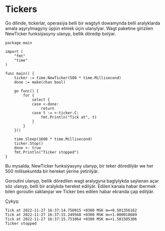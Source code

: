 # Tickers

Go dilinde, tickerlar, operasiýa belli bir wagtyň dowamynda belli aralyklarda amala aşyrylmagyny üpjün etmek üçin ulanylýar. Wagt paketine girizilen NewTicker funksiýasyny ulanyp, bellik döredip bolýar.

```golang
package main

import (
	"fmt"
	"time"
)

func main() {
	ticker := time.NewTicker(500 * time.Millisecond)
	done := make(chan bool)

	go func() {
		for {
			select {
			case <-done:
				return
			case t := <-ticker.C:
				fmt.Println("Tick at", t)
			}
		}
	}()

	time.Sleep(1600 * time.Millisecond)
	ticker.Stop()
	done <- true
	fmt.Println("Ticker stopped")
}
```

Bu mysalda, NewTicker funksiýasyny ulanyp, bir teker döredilýär we her 500 millisekuntda bir hereket ýerine ýetirilýär.

Goroutini ulanyp, bellik döredilen wagt aralygyna baglylykda saýlanan açar söz ulanyp, belli bir aralykda hereket edilýär. Edilen kanala habar ibermek bilen goroutin saklanýar we Ticker bes edilen habar ekranda çap edilýär.

Çykyş:

```
Tick at 2022-11-27 16:37:14.750915 +0300 MSK m=+0.501356162
Tick at 2022-11-27 16:37:15.249568 +0300 MSK m=+1.000018689
Tick at 2022-11-27 16:37:15.751064 +0300 MSK m=+1.501505306
Ticker stopped
```